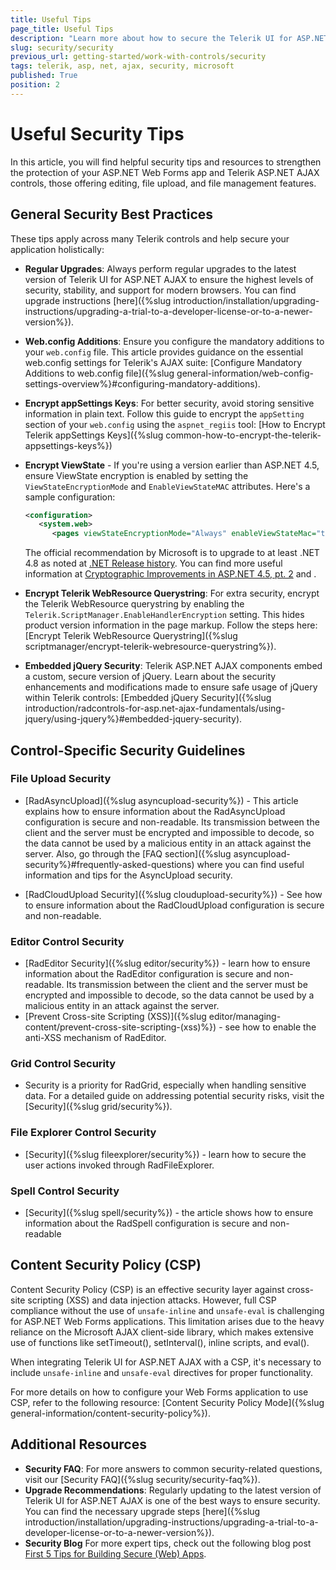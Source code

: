 ```yaml
---
title: Useful Tips
page_title: Useful Tips
description: "Learn more about how to secure the Telerik UI for ASP.NET AJAX controls and your ASP.NET Web Forms app."
slug: security/security
previous_url: getting-started/work-with-controls/security
tags: telerik, asp, net, ajax, security, microsoft
published: True
position: 2
---
```


# Useful Security Tips

In this article, you will find helpful security tips and resources to strengthen the protection of your ASP.NET Web Forms app and Telerik ASP.NET AJAX controls, those offering editing, file upload, and file management features.

## General Security Best Practices

These tips apply across many Telerik controls and help secure your application holistically:

* **Regular Upgrades**: Always perform regular upgrades to the latest version of Telerik UI for ASP.NET AJAX to ensure the highest levels of security, stability, and support for modern browsers. You can find upgrade instructions [here]({%slug introduction/installation/upgrading-instructions/upgrading-a-trial-to-a-developer-license-or-to-a-newer-version%}).

* **Web.config Additions**: Ensure you configure the mandatory additions to your `web.config` file. This article provides guidance on the essential web.config settings for Telerik's AJAX suite: [Configure Mandatory Additions to web.config file]({%slug general-information/web-config-settings-overview%}#configuring-mandatory-additions).

* **Encrypt appSettings Keys**: For better security, avoid storing sensitive information in plain text. Follow this guide to encrypt the `appSetting` section of your `web.config` using the `aspnet_regiis` tool: [How to Encrypt Telerik appSettings Keys]({%slug common-how-to-encrypt-the-telerik-appsettings-keys%}) 

* **Encrypt ViewState** - If you're using a version earlier than ASP.NET 4.5, ensure ViewState encryption is enabled by setting the `ViewStateEncryptionMode` and `EnableViewStateMAC` attributes. Here's a sample configuration: 

   ````XML
   <configuration>
      <system.web>
         <pages viewStateEncryptionMode="Always" enableViewStateMac="true">
   ````

   The official recommendation by Microsoft is to upgrade to at least .NET 4.8 as noted at [.NET Release history](https://dotnet.microsoft.com/en-us/learn/dotnet/what-is-dotnet-framework). You can find more useful information at [Cryptographic Improvements in ASP.NET 4.5, pt. 2](https://devblogs.microsoft.com/dotnet/cryptographic-improvements-in-asp-net-4-5-pt-2/) and .

* **Encrypt Telerik WebResource Querystring**: For extra security, encrypt the Telerik WebResource querystring by enabling the `Telerik.ScriptManager.EnableHandlerEncryption` setting. This hides product version information in the page markup. Follow the steps here: [Encrypt Telerik WebResource Querystring]({%slug scriptmanager/encrypt-telerik-webresource-querystring%}).

* **Embedded jQuery Security**: Telerik ASP.NET AJAX components embed a custom, secure version of jQuery. Learn about the security enhancements and modifications made to ensure safe usage of jQuery within Telerik controls: [Embedded jQuery Security]({%slug introduction/radcontrols-for-asp.net-ajax-fundamentals/using-jquery/using-jquery%}#embedded-jquery-security). 


## Control-Specific Security Guidelines

### File Upload Security

* [RadAsyncUpload]({%slug asyncupload-security%}) - This article explains how to ensure information about the RadAsyncUpload configuration is secure and non-readable. Its transmission between the client and the server must be encrypted and impossible to decode, so the data cannot be used by a malicious entity in an attack against the server. Also, go through the [FAQ section]({%slug asyncupload-security%}#frequently-asked-questions) where you can find useful information and tips for the AsyncUpload security.

* [RadCloudUpload Security]({%slug cloudupload-security%}) - See how to ensure information about the RadCloudUpload configuration is secure and non-readable.

### Editor Control Security

* [RadEditor Security]({%slug editor/security%}) - learn how to ensure information about the RadEditor configuration is secure and non-readable. Its transmission between the client and the server must be encrypted and impossible to decode, so the data cannot be used by a malicious entity in an attack against the server.
* [Prevent Cross-site Scripting (XSS)]({%slug editor/managing-content/prevent-cross-site-scripting-(xss)%}) - see how to enable the anti-XSS mechanism of RadEditor.

### Grid Control Security

* Security is a priority for RadGrid, especially when handling sensitive data. For a detailed guide on addressing potential security risks, visit the [Security]({%slug grid/security%}).

### File Explorer Control Security

* [Security]({%slug fileexplorer/security%}) - learn how to  secure the user actions invoked through RadFileExplorer.

### Spell Control Security

* [Security]({%slug spell/security%}) - the article shows how to ensure information about the RadSpell configuration is secure and non-readable


## Content Security Policy (CSP)
Content Security Policy (CSP) is an effective security layer against cross-site scripting (XSS) and data injection attacks. However, full CSP compliance without the use of `unsafe-inline` and `unsafe-eval` is challenging for ASP.NET Web Forms applications. This limitation arises due to the heavy reliance on the Microsoft AJAX client-side library, which makes extensive use of functions like setTimeout(), setInterval(), inline scripts, and eval().

When integrating Telerik UI for ASP.NET AJAX with a CSP, it's necessary to include `unsafe-inline` and `unsafe-eval` directives for proper functionality.

For more details on how to configure your Web Forms application to use CSP, refer to the following resource: [Content Security Policy Mode]({%slug general-information/content-security-policy%}).

## Additional Resources

* **Security FAQ**: For more answers to common security-related questions, visit our [Security FAQ]({%slug security/security-faq%}).
* **Upgrade Recommendations**: Regularly updating to the latest version of Telerik UI for ASP.NET AJAX is one of the best ways to ensure security. You can find the necessary upgrade steps [here]({%slug introduction/installation/upgrading-instructions/upgrading-a-trial-to-a-developer-license-or-to-a-newer-version%}).
* **Security Blog** For more expert tips, check out the following blog post [First 5 Tips for Building Secure (Web) Apps](https://www.telerik.com/blogs/first-5-tips-for-building-secure-web-apps).



      